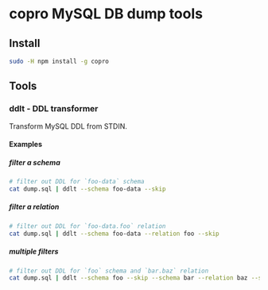 copro MySQL DB dump tools
=========================

Install
-------
```sh
sudo -H npm install -g copro
```

Tools
-----

### ddlt - DDL transformer

Transform MySQL DDL from STDIN.

#### Examples

##### filter a schema

```sh
# filter out DDL for `foo-data` schema
cat dump.sql | ddlt --schema foo-data --skip
```

##### filter a relation

```sh
# filter out DDL for `foo-data.foo` relation
cat dump.sql | ddlt --schema foo-data --relation foo --skip
```

##### multiple filters

```sh
# filter out DDL for `foo` schema and `bar.baz` relation
cat dump.sql | ddlt --schema foo --skip --schema bar --relation baz --skip
```
